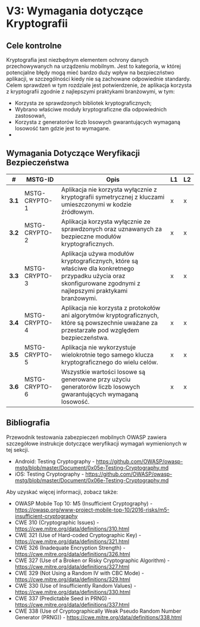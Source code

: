 # V3: Wymagania dotyczące Kryptografii

## Cele kontrolne

Kryptografia jest niezbędnym elementem ochrony danych przechowywanych na urządzeniu mobilnym. Jest to kategoria, w której potencjalne błędy mogą mieć bardzo duży wpływ na bezpieczństwo aplikacji, w szczególności kiedy nie są zachowane odpowiednie standardy. Celem sprawdzeń w tym rozdziale jest potwierdzenie, że aplikacja korzysta z kryptografii zgodnie z najlepszymi praktykami branżowymi, w tym:
- Korzysta ze sprawdzonych bibliotek kryptograficznych;
- Wybrano właściwe moduły kryptograficzne dla odpowiednich zastosowań,
- Korzysta z generatorów liczb losowych gwarantujących wymaganą losowość tam gdzie jest to wymagane. 
- 
## Wymagania Dotyczące Weryfikacji Bezpieczeństwa

| # | MSTG-ID | Opis | L1 | L2 |
| -- | ---------- | ---------------------- | - | - |
| **3.1** | MSTG-CRYPTO-1 | Aplikacja nie korzysta wyłącznie z kryptografii symetrycznej z kluczami umieszczonymi w kodzie źródłowym.| x | x |
| **3.2** | MSTG-CRYPTO-2 | Aplikacja korzysta wyłącznie ze sprawdzonych oraz uznawanych za bezpieczne modułów kryptograficznych. | x | x |
| **3.3** | MSTG-CRYPTO-3 | Aplikacja używa modułów kryptograficznych, które są właściwe dla konkretnego przypadku użycia oraz skonfigurowane zgodnymi z najlepszymi praktykami branżowymi. | x | x |
| **3.4** | MSTG-CRYPTO-4 | Aplikacja nie korzysta z protokołów ani algorytmów kryptograficznych, które są powszechnie uważane za przestarzałe pod względem bezpieczeństwa. | x | x |
| **3.5** | MSTG-CRYPTO-5 | Aplikacja nie wykorzystuje wielokrotnie tego samego klucza kryptograficznego do wielu celów. | x | x |
| **3.6** | MSTG-CRYPTO-6 | Wszystkie wartości losowe są generowane przy użyciu generatorów liczb losowych gwarantujących wymaganą losowość. | x | x |

## Bibliografia

Przewodnik testowania zabezpieczeń mobilnych OWASP zawiera szczegółowe instrukcje dotyczące weryfikacji wymagań wymienionych w tej sekcji.

- Android: Testing Cryptography - <https://github.com/OWASP/owasp-mstg/blob/master/Document/0x05e-Testing-Cryptography.md>
- iOS: Testing Cryptography - <https://github.com/OWASP/owasp-mstg/blob/master/Document/0x06e-Testing-Cryptography.md>

Aby uzyskać więcej informacji, zobacz także:

- OWASP Mobile Top 10: M5 (Insufficient Cryptography) - <https://owasp.org/www-project-mobile-top-10/2016-risks/m5-insufficient-cryptography>
- CWE 310 (Cryptographic Issues) - <https://cwe.mitre.org/data/definitions/310.html>
- CWE 321 (Use of Hard-coded Cryptographic Key) - <https://cwe.mitre.org/data/definitions/321.html>
- CWE 326 (Inadequate Encryption Strength) - <https://cwe.mitre.org/data/definitions/326.html>
- CWE 327 (Use of a Broken or Risky Cryptographic Algorithm) - <https://cwe.mitre.org/data/definitions/327.html>
- CWE 329 (Not Using a Random IV with CBC Mode) - <https://cwe.mitre.org/data/definitions/329.html>
- CWE 330 (Use of Insufficiently Random Values) - <https://cwe.mitre.org/data/definitions/330.html>
- CWE 337 (Predictable Seed in PRNG) - <https://cwe.mitre.org/data/definitions/337.html>
- CWE 338 (Use of Cryptographically Weak Pseudo Random Number Generator (PRNG)) - <https://cwe.mitre.org/data/definitions/338.html>
